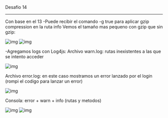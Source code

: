 Desafio 14

----------------------------------------------
Con base en el 13
-Puede recibir el comando -g true para aplicar gzip compression en la ruta info
Vemos el tamaño mas pequeno con gzip que sin gzip:

![img](https://imgur.com/ph26q4i.jpg)
![img](https://imgur.com/YzSWCHD.jpg)

-Agregamos logs con Log4js:
Archivo warn.log: rutas inexistentes a las que se intento acceder

![img](https://imgur.com/ORTxaPX.jpg)

Archivo error.log: en este caso mostramos un error lanzado por el login (rompi el codigo para lanzar un error)

![img](https://imgur.com/xdwZaYe.jpg)

Consola: error + warn + info (rutas y metodos)

![img](https://imgur.com/Z57Qe6H.jpg)
![img](https://imgur.com/6lOh382.jpg)
